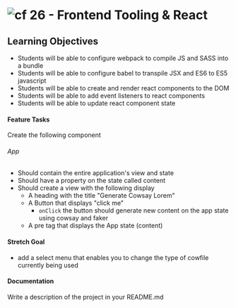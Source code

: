 ![cf](http://i.imgur.com/7v5ASc8.png) 26 - Frontend Tooling & React
===

## Learning Objectives  
* Students will be able to configure webpack to compile JS and SASS into a bundle
* Students will be able to configure babel to transpile JSX and ES6 to ES5 javascript
* Students will be able to create and render react components to the DOM
* Students will be able to add event listeners to react components 
* Students will be able to update react component state

#### Feature Tasks  
Create the following component

###### App
* Should contain the entire application's view and state
* Should have a property on the state called content 
* Should create a view with the following display
  * A heading with the title "Generate Cowsay Lorem"
  * A Button that displays "click me"
    * `onClick` the button should generate new content on the app state using cowsay and faker
  * A pre tag that displays the App state (content)

#### Stretch Goal 
* add a select menu that enables you to change the type of cowfile currently being used

#### Documentation  
Write a description of the project in your README.md
